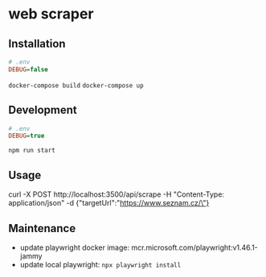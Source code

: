 # web scraper

## Installation

```ini
# .env
DEBUG=false
```

`docker-compose build`
`docker-compose up`

## Development

```ini
# .env
DEBUG=true
```

`npm run start`

## Usage

curl -X POST http://localhost:3500/api/scrape -H "Content-Type: application/json" -d {\"targetUrl\":\"https://www.seznam.cz/\"}

## Maintenance

- update playwright docker image: mcr.microsoft.com/playwright:v1.46.1-jammy
- update local playwright: `npx playwright install`
